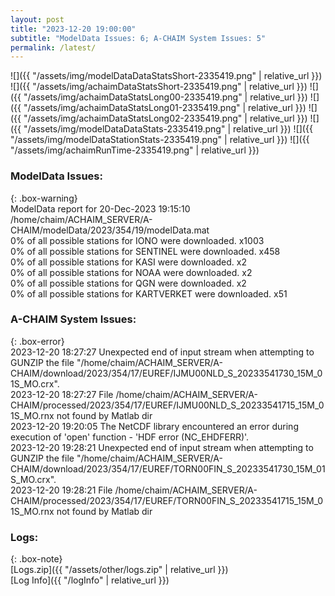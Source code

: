```yaml
---
layout: post
title: "2023-12-20 19:00:00"
subtitle: "ModelData Issues: 6; A-CHAIM System Issues: 5"
permalink: /latest/
---
```


![]({{ "/assets/img/modelDataDataStatsShort-2335419.png" | relative_url }})
![]({{ "/assets/img/achaimDataStatsShort-2335419.png" | relative_url }})
![]({{ "/assets/img/achaimDataStatsLong00-2335419.png" | relative_url }})
![]({{ "/assets/img/achaimDataStatsLong01-2335419.png" | relative_url }})
![]({{ "/assets/img/achaimDataStatsLong02-2335419.png" | relative_url }})
![]({{ "/assets/img/modelDataDataStats-2335419.png" | relative_url }})
![]({{ "/assets/img/modelDataStationStats-2335419.png" | relative_url }})
![]({{ "/assets/img/achaimRunTime-2335419.png" | relative_url }})


### ModelData Issues:  
  
{: .box-warning}  
 ModelData report for 20-Dec-2023 19:15:10   
 /home/chaim/ACHAIM_SERVER/A-CHAIM/modelData/2023/354/19/modelData.mat   
 0% of all possible stations for IONO were downloaded. x1003   
 0% of all possible stations for SENTINEL were downloaded. x458   
 0% of all possible stations for KASI were downloaded. x2   
 0% of all possible stations for NOAA were downloaded. x2   
 0% of all possible stations for QGN were downloaded. x2   
 0% of all possible stations for KARTVERKET were downloaded. x51   
  
### A-CHAIM System Issues:  
  
{: .box-error}  
2023-12-20 18:27:27 Unexpected end of input stream when attempting to GUNZIP the file "/home/chaim/ACHAIM_SERVER/A-CHAIM/download/2023/354/17/EUREF/IJMU00NLD_S_20233541730_15M_01S_MO.crx".  
2023-12-20 18:27:27 File /home/chaim/ACHAIM_SERVER/A-CHAIM/processed/2023/354/17/EUREF/IJMU00NLD_S_20233541715_15M_01S_MO.rnx not found by Matlab dir  
2023-12-20 19:20:05 The NetCDF library encountered an error during execution of 'open' function - 'HDF error (NC_EHDFERR)'.  
2023-12-20 19:28:21 Unexpected end of input stream when attempting to GUNZIP the file "/home/chaim/ACHAIM_SERVER/A-CHAIM/download/2023/354/17/EUREF/TORN00FIN_S_20233541730_15M_01S_MO.crx".  
2023-12-20 19:28:21 File /home/chaim/ACHAIM_SERVER/A-CHAIM/processed/2023/354/17/EUREF/TORN00FIN_S_20233541715_15M_01S_MO.rnx not found by Matlab dir  

### Logs:  
  
{: .box-note}  
[Logs.zip]({{ "/assets/other/logs.zip" | relative_url }})  
[Log Info]({{ "/logInfo" | relative_url }})  
